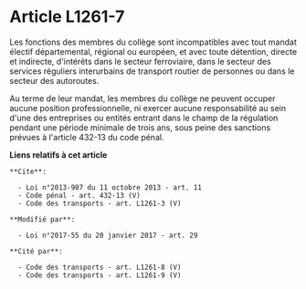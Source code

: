 # Article L1261-7

Les fonctions des membres du collège sont incompatibles avec tout mandat électif départemental, régional ou européen, et avec
toute détention, directe et indirecte, d'intérêts dans le secteur ferroviaire, dans le secteur des services réguliers
interurbains de transport routier de personnes ou dans le secteur des autoroutes. 

Au terme de leur mandat, les membres du collège ne peuvent occuper aucune position professionnelle, ni exercer aucune
responsabilité au sein d'une des entreprises ou entités entrant dans le champ de la régulation pendant une période minimale
de trois ans, sous peine des sanctions prévues à l'article 432-13 du code pénal.

**Liens relatifs à cet article**

	**Cite**:

	  - Loi n°2013-907 du 11 octobre 2013 - art. 11
	  - Code pénal - art. 432-13 (V)
	  - Code des transports - art. L1261-3 (V)

	**Modifié par**:

	  - Loi n°2017-55 du 20 janvier 2017 - art. 29

	**Cité par**:

	  - Code des transports - art. L1261-8 (V)
	  - Code des transports - art. L1261-9 (V)
